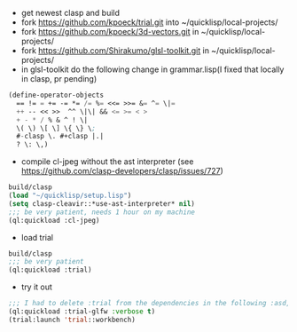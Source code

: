 * get newest clasp and build
* fork https://github.com/kpoeck/trial.git into ~/quicklisp/local-projects/
* fork https://github.com/kpoeck/3d-vectors.git in ~/quicklisp/local-projects/
* fork https://github.com/Shirakumo/glsl-toolkit.git in ~/quicklisp/local-projects/
* in glsl-toolkit do the following change in grammar.lisp(I fixed that locally in clasp, pr pending)
```lisp
(define-operator-objects
  == != = += -= *= /= %= <<= >>= &= ^= \|=
  ++ -- << >>  ^^ \|\| && <= >= < >
  + - * / % & ^ ! \|
  \( \) \[ \] \{ \} \; 
  #-clasp \. #+clasp |.|
  ? \: \,)
````
* compile cl-jpeg without the ast interpreter (see https://github.com/clasp-developers/clasp/issues/727)
```lisp
build/clasp
(load "~/quicklisp/setup.lisp")
(setq clasp-cleavir::*use-ast-interpreter* nil)
;;; be very patient, needs 1 hour on my machine
(ql:quickload :cl-jpeg)
````
* load trial
```lisp
build/clasp
;;; be very patient
(ql:quickload :trial)
````
* try it out
```lisp
;;; I had to delete :trial from the dependencies in the following :asd, don't know yet whether this is a clasp error
(ql:quickload :trial-glfw :verbose t)
(trial:launch 'trial::workbench)
````